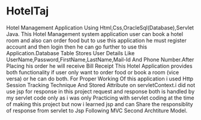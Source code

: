 # HotelTaj
Hotel Management Application Using Html,Css,OracleSql(Database),Servlet Java.
This Hotel Management system application user can book a hotel room and also can order food but to use this application he must register account and then login then he can go further to use this Application.Database Table Stores User Details Like UserName,Password,FirstName,LastName,Mail-Id And Phone Number.After Placing his order he will receive Bill Receipt This Hotel Application provides both functionality if user only want to order food or book a room (vice versa) or he can do both.
For Proper Working Of this application i used Http Session Tracking Technique And Stored Attribute on servletContext.i did not use jsp for response in this project request and response both is handled by my servlet code only as i was only Practicing with servlet coding at the time of making this project but now i learned jsp and can Share the responsiblity of response from servlet to Jsp Following MVC Second Archtiture Model.
